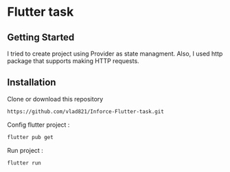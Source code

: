 # Flutter task


## Getting Started
I tried to create project using Provider as state managment. Also, I used http package that supports making HTTP requests.

## Installation

Clone or download this repository

```bash
https://github.com/vlad821/Inforce-Flutter-task.git
```
Config flutter project :

```bash
flutter pub get
```
Run project :

```bash
flutter run
```  
